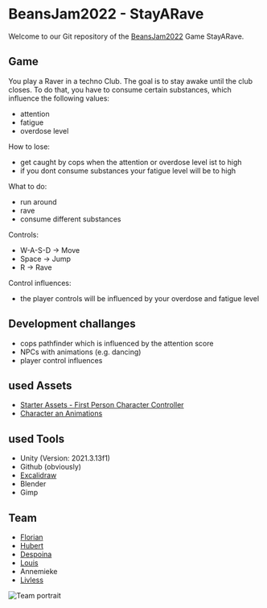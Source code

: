 # BeansJam2022 - StayARave

Welcome to our Git repository of the [BeansJam2022](https://itch.io/jam/beansjam-22) Game StayARave.

## Game
You play a Raver in a techno Club. The goal is to stay awake until the club closes.
To do that, you have to consume certain substances, which influence the following values:
- attention
- fatigue
- overdose level

How to lose:
- get caught by cops when the attention or overdose level ist to high
- if you dont consume substances your fatigue level will be to high

What to do:
- run around
- rave
- consume different substances

Controls:
- W-A-S-D -> Move
- Space   -> Jump
- R       -> Rave


Control influences:
- the player controls will be influenced by your overdose and fatigue level

## Development challanges
- cops pathfinder which is influenced by the attention score
- NPCs with animations (e.g. dancing)
- player control influences

## used Assets
- [Starter Assets - First Person Character Controller](https://assetstore.unity.com/packages/essentials/starter-assets-first-person-character-controller-196525)
- [Character an Animations](https://www.mixamo.com/)


## used Tools
- Unity (Version: 2021.3.13f1)
- Github (obviously)
- [Excalidraw](https://excalidraw.com/)
- Blender
- Gimp

## Team
- [Florian](https://github.com/Schrotti420)
- [Hubert](https://github.com/Hubizc)
- [Despoina](https://github.com/Cpt-Spacewolf)
- [Louis](https://github.com/LouisMichelon)
- Annemieke
- [Livless](https://open.spotify.com/artist/5Y2eKcKk2XuszeFMWw7Jzk?si=4H7TbZeiS5-vrjufuvLlsQ)

![Team portrait](https://media.tenor.com/UHvv3z9mZloAAAAd/millennium-bsb.gif)
